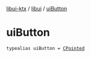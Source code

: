 [libui-ktx](../index.md) / [libui](index.md) / [uiButton](./ui-button.md)

# uiButton

`typealias uiButton = `[`CPointed`](../kotlinx.cinterop/-c-pointed/index.md)